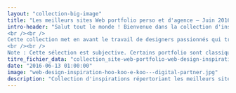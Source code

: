 ```yaml
---
layout: "collection-big-image"
title: "Les meilleurs sites Web portfolio perso et d'agence – Juin 2016"
intro-header: "Salut tout le monde ! Bienvenue dans la collection d'inspirations répertoriant les meilleurs sites portfolio de designers et d'agences du mois de Juin. Il y aura beaucoup de choses à apprécier sur chaque portfolio, alors je vous invite à prendre un café et explorer quelques-uns des meilleurs portfolio du moment.
<br /><br />
Cette collection met en avant le travail de designers passionnés qui travaillent en solo ou dans les plus grands studios du monde entier. Tous les portfolios de cette sélecton ont été publiés ou mis à jour au cours des dernières semaines. Si vous lancez votre portfolio ou une simple mise à jour ce mois-ci et que vous souhaitez être pris en compte pour notre prochain sélection, envoyez un email à guillaume@magazineduwebdesign.com.
<br /><br />
Note : Cette sélection est subjective. Certains portfolio sont classiques, d'autres très agréables visuellement mais avec une utilisabilité catastrophique. Ce n'est que mon avis. Si vous souhaitez des conseils pour la réalisation de votre portfolio, je vous invite à lire [6 étapes pour foirer le design de son portfolio](http://www.magazineduwebdesign.com/conseils/guides/6-etapes-pour-foirer-le-design-de-son-portfolio/)"
titre_fichier_data: "collection_site-web-portfolio-web-design-inspiration-1"
date: "2016-06-13 01:00:00"
image: "web-design-inspiration-hoo-koo-e-koo---digital-partner.jpg"
description: "Collection d'inspirations répertoriant les meilleurs sites portfolio de designers et d'agences du mois de Juin"
---
```

